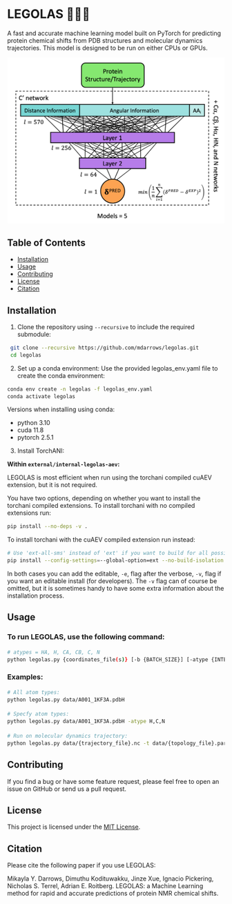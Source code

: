 # LEGOLAS 🧝‍♀️🏹
A fast and accurate machine learning model built on PyTorch for predicting protein chemical shifts from PDB structures and molecular dynamics trajectories. This model is designed to be run on either CPUs or GPUs.

![Model Architecture](images/model_architecture.png "Model Architecture")

## Table of Contents
- [Installation](#installation)
- [Usage](#usage)
- [Contributing](#contributing)
- [License](#license)
- [Citation](#citation)

## Installation
1. Clone the repository using `--recursive` to include the required submodule:
```bash
 git clone --recursive https://github.com/mdarrows/legolas.git
 cd legolas
```
2. Set up a conda environment:
Use the provided legolas_env.yaml file to create the conda environment:
```bash
conda env create -n legolas -f legolas_env.yaml
conda activate legolas
```
Versions when installing using conda:

- python 3.10
- cuda 11.8
- pytorch 2.5.1

3. Install TorchANI:

**Within `external/internal-legolas-aev`:**

LEGOLAS is most efficient when run using the torchani compiled cuAEV extension, but it is not required.

You have two options, depending on whether you want to install the torchani compiled extensions. To install torchani with no compiled extensions run:

```bash
pip install --no-deps -v .
```

To install torchani with the cuAEV compiled extension run instead:

```bash
# Use 'ext-all-sms' instead of 'ext' if you want to build for all possible GPUs
pip install --config-settings=--global-option=ext --no-build-isolation --no-deps -v .
```

In both cases you can add the editable, `-e`, flag after the verbose, `-v`,
flag if you want an editable install (for developers). The `-v` flag can of
course be omitted, but it is sometimes handy to have some extra information
about the installation process.

## Usage

### To run LEGOLAS, use the following command:
```bash
# atypes = HA, H, CA, CB, C, N
python legolas.py {coordinates_file(s)} [-b {BATCH_SIZE}] [-atype {INTERESTED_ATYPES}] [-t {TOPOLOGY}]
```

### Examples:
```bash
# All atom types:
python legolas.py data/A001_1KF3A.pdbH

# Specfy atom types:
python legolas.py data/A001_1KF3A.pdbH -atype H,C,N

# Run on molecular dynamics trajectory:
python legolas.py data/{trajectory_file}.nc -t data/{topology_file}.parm7
```

## Contributing

If you find a bug or have some feature request, please feel free to open an issue on GitHub or send us a pull request.

## License
This project is licensed under the [MIT License](LICENSE).

## Citation

Please cite the following paper if you use LEGOLAS:

Mikayla Y. Darrows, Dimuthu Kodituwakku, Jinze Xue, Ignacio Pickering, Nicholas S. Terrel, Adrian E. Roitberg. LEGOLAS: a Machine Learning method for rapid and accurate predictions of protein NMR chemical shifts.

